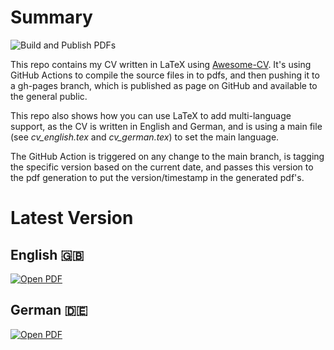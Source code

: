 # Summary
![Build and Publish PDFs](https://github.com/huserben/cv/actions/workflows/buildpdf.yml/badge.svg)

This repo contains my CV written in LaTeX using [Awesome-CV](https://github.com/posquit0/Awesome-CV).
It's using GitHub Actions to compile the source files in to pdfs, and then pushing it to a gh-pages branch, which is published as page on GitHub and available to the general public.

This repo also shows how you can use LaTeX to add multi-language support, as the CV is written in English and German, and is using a main file (see *cv_english.tex* and *cv_german.tex*) to set the main language.

The GitHub Action is triggered on any change to the main branch, is tagging the specific version based on the current date, and passes this version to the pdf generation to put the version/timestamp in the generated pdf's.

# Latest Version
## English 🇬🇧
[![Open PDF](https://img.shields.io/badge/Open%20PDF-EC1C24?style=flat&logo=adobeacrobatreader)](https://huserben.github.io/cv/cv_english.pdf)

## German 🇩🇪
[![Open PDF](https://img.shields.io/badge/Open%20PDF-EC1C24?style=flat&logo=adobeacrobatreader)](https://huserben.github.io/cv/cv_german.pdf)